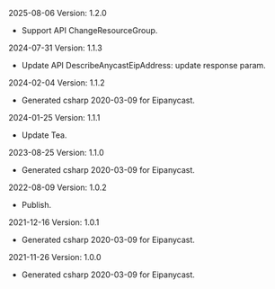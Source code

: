 2025-08-06 Version: 1.2.0
- Support API ChangeResourceGroup.


2024-07-31 Version: 1.1.3
- Update API DescribeAnycastEipAddress: update response param.


2024-02-04 Version: 1.1.2
- Generated csharp 2020-03-09 for Eipanycast.

2024-01-25 Version: 1.1.1
- Update Tea.

2023-08-25 Version: 1.1.0
- Generated csharp 2020-03-09 for Eipanycast.

2022-08-09 Version: 1.0.2
- Publish.

2021-12-16 Version: 1.0.1
- Generated csharp 2020-03-09 for Eipanycast.

2021-11-26 Version: 1.0.0
- Generated csharp 2020-03-09 for Eipanycast.

